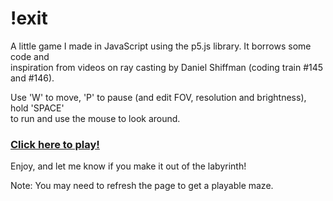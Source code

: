 # !exit
A little game I made in JavaScript using the p5.js library. It borrows some code and \
inspiration from videos on ray casting by Daniel Shiffman (coding train #145 and #146).

Use 'W' to move, 'P' to pause (and edit FOV, resolution and brightness), hold 'SPACE' \
to run and use the mouse to look around.

### [Click here to play!](https://jlbh.github.io/no-exit/)

Enjoy, and let me know if you make it out of the labyrinth!

Note: You may need to refresh the page to get a playable maze.
